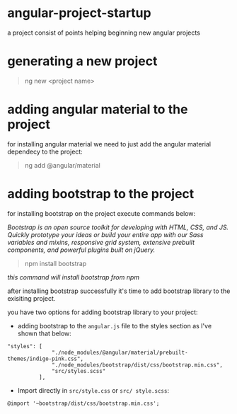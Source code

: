 # angular-project-startup

a project consist of points helping beginning new angular projects

# generating a new project

> ng new \<project name>

# adding angular material to the project

for installing angular material we need to just add the angular material dependecy to the project:

> ng add @angular/material

# adding bootstrap to the project

for installing bootstrap on the project execute commands below:

_Bootstrap is an open source toolkit for developing with HTML, CSS, and JS. Quickly prototype your ideas or build your entire app with our Sass variables and mixins, responsive grid system, extensive prebuilt components, and powerful plugins built on jQuery._

> npm install bootstrap

_this command will install bootstrap from npm_

after installing bootstrap successfully it's time to add bootstrap library to the exisiting project.

you have two options for adding bootstrap library to your project:

- adding bootstrap to the `angular.js` file to the styles section as I've shown that below:

```
"styles": [
              "./node_modules/@angular/material/prebuilt-themes/indigo-pink.css",
              "./node_modules/bootstrap/dist/css/bootstrap.min.css",
              "src/styles.scss"
          ],
```

- Import directly in `src/style.css` or `src/ style.scss`:

```
@import '~bootstrap/dist/css/bootstrap.min.css';
```
